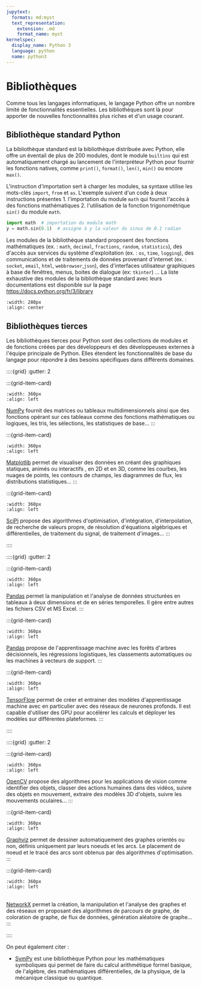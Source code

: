 ```yaml
---
jupytext:
  formats: md:myst
  text_representation:
    extension: .md
    format_name: myst
kernelspec:
  display_name: Python 3
  language: python
  name: python3
---
```


# Bibliothèques

Comme tous les langages informatiques, le langage Python offre un nombre limité de fonctionnalités essentielles. Les bibliothèques sont là pour apporter de nouvelles fonctionnalités plus riches et d'un usage courant. 

## Bibliothèque standard Python

La bibliothèque standard est la bibliothèque distribuée avec Python, elle offre un éventail de plus de 200 modules, dont le module `builtins` qui est automatiquement chargé au lancement de l'interpréteur Python pour fournir les fonctions natives, comme `print()`, `format()`, `len()`, `min()` ou encore `max()`. 

L'instruction d'importation sert à charger les modules, sa syntaxe utilise les mots-clés `import`, `from` et `as`. L'exemple suivent d'un code à deux instructions présentes 1. l'importation du module `math` qui fournit l'accès à des fonctions mathématiques 2. l'utilisation de la fonction trigonométrique `sin()` du module `math`.

``` python
import math  # importation du module math
y = math.sin(0.1)  # assigne à y la valeur du sinus de 0.1 radian
```

Les modules de la bibliothèque standard proposent des fonctions mathématiques (ex. : `math`, `decimal`, `fractions`, `random`, `statistics`), des d'accès aux services du système d'exploitation (ex. : `os`, `time`, `logging`), des communications et de traitements de données provenant d'internet (ex. : `socket`, `email`, `html`, `webbrowser`,`json`), des d'interfaces utilisateur graphiques à base de fenêtres, menus, boites de dialogue (ex: `tkinter`) ... La liste exhaustive des modules de la bibliothèque standard avec leurs documentations est disponible sur la page https://docs.python.org/fr/3/library

```{image} img/logo_modules_python.png
:width: 280px
:align: center
```

## Bibliothèques tierces

Les bibliothèques tierces pour Python sont des collections de modules et de fonctions créées par des développeurs et des développeuses externes à l'équipe principale de Python. Elles étendent les fonctionnalités de base du langage pour répondre à des besoins spécifiques dans différents domaines.


::::{grid}
:gutter: 2

:::{grid-item-card}
```{image} img/logo_numpy.png
:width: 360px
:align: left
```
[NumPy](https://numpy.org/) fournit des matrices ou tableaux multidimensionnels ainsi que des fonctions opérant sur ces tableaux comme des fonctions mathématiques ou logiques, les tris, les sélections, les statistiques de base...
:::

:::{grid-item-card}
```{image} img/logo_matplotlib.png
:width: 360px
:align: left
```
[Matplotlib](https://matplotlib.org/) permet de visualiser des données en créant des graphiques statiques, animés ou interactifs , en 2D et en 3D, comme les courbes, les nuages de points, les contours de champs, les diagrammes de flux, les distributions statistiques...
:::

:::{grid-item-card}
```{image} img/logo_scipy.png
:width: 360px
:align: left
```
[SciPi](https://scipy.org/) propose des algorithmes d'optimisation, d'intégration, d'interpolation, de recherche de valeurs propre, de résolution d'équations algébriques et différentielles, de traitement du signal, de traitement d'images...
:::

::::

::::{grid}
:gutter: 2

:::{grid-item-card}
```{image} img/logo_pandas.png
:width: 360px
:align: left
```
[Pandas](https://pandas.pydata.org/) permet la manipulation et l'analyse de données structurées en tableaux à deux dimensions et de en séries temporelles. Il gère entre autres les fichiers CSV et MS Excel.
:::

:::{grid-item-card}
```{image} img/logo_scikit_learn.png
:width: 360px
:align: left
```
[Pandas](https://pandas.pydata.org/) propose de l'apprentissage machine avec les forêts d'arbres décisionnels, les régressions logistiques, les classements automatiques ou les machines à vecteurs de support.
:::

:::{grid-item-card}
```{image} img/logo_tensorflow_2.png
:width: 360px
:align: left
```
[TensorFlow](https://www.tensorflow.org/) permet de créer et entrainer des modèles d'apprentissage machine avec en particulier avec des réseaux de neurones profonds. Il est capable d'utiliser des GPU pour accélérer les calculs et  déployer les modèles sur différentes plateformes.
:::

::::

::::{grid}
:gutter: 2

:::{grid-item-card}
```{image} img/logo_opencv.png
:width: 360px
:align: left
```
[OpenCV](https://github.com/opencv/opencv-python) propose des algorithmes pour les applications de vision comme identifier des objets, classer des actions humaines dans des vidéos, suivre des objets en mouvement, extraire des modèles 3D d'objets, suivre les mouvements oculaires...
:::

:::{grid-item-card}
```{image} img/logo_graphviz_with_text.png
:width: 360px
:align: left
```
[Graphviz](https://anaconda.org/anaconda/graphviz) permet de dessiner automatiquement des graphes orientés ou non, définis uniquement par leurs noeuds et les arcs. Le placement de noeud et le tracé des arcs sont obtenus par des algorithmes d'optimisation.
:::

:::{grid-item-card}
```{image} img/logo_networkx.png
:width: 360px
:align: left
```
<br />[NetworkX](https://networkx.org/) permet la création, la manipulation et l'analyse des graphes et des réseaux en proposant des algorithmes de parcours de graphe, de coloration de graphe, de flux de données, génération aléatoire de graphe...
:::

::::

On peut également citer :
- [SymPy](https://www.sympy.org) est une bibliothèque Python pour les mathématiques symboliques qui permet de faire du calcul arithmétique formel basique, de l'algèbre, des mathématiques différentielles, de la physique, de la mécanique classique ou quantique.


